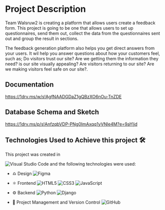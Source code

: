 # Project Description

Team Walsruw2 is creating a platform that allows users create a feedback form.
This project is going to be one that allows users to set up questionnaires, send them out, collect the data from the questionnaires sent out and group the result in sections.

The feedback generation platform also helps you get direct answers from your users. It wil help you answer questions about how your customers feel, such as;
Do visitors trust our site?
Are we getting them the information they need?
is our site visually appealing?
Are visitors returning to our site?
Are we making visitors feel safe on our site?.

## Documentation

https://1drv.ms/w/s!AgfNAADGDaZ1gQBzXO6nOu-TnZDE

## Database Schema and Sketch

https://1drv.ms/p/s!AnfzqbVDP-PNg0ImAxqq1yVNle4M?e=9aYIjd

## Technologies Used to Achieve this project 🛠️

This project was created in

![Visual Studio Code](https://img.shields.io/badge/Visual%20Studio%20Code-0078d7.svg?style=for-the-badge&logo=visual-studio-code&logoColor=white)
and the following technologies were used:

- ♎ Design
  ![Figma](https://img.shields.io/badge/figma-%23F24E1E.svg?style=for-the-badge&logo=figma&logoColor=white)

- ⚛️ Frontend
  ![HTML5](https://img.shields.io/badge/html5-%23E34F26.svg?style=for-the-badge&logo=html5&logoColor=white)
  ![CSS3](https://img.shields.io/badge/css3-%231572B6.svg?style=for-the-badge&logo=css3&logoColor=white)
  ![JavaScript](https://img.shields.io/badge/javascript-%23323330.svg?style=for-the-badge&logo=javascript&logoColor=%23F7DF1E)

- ⚙️ Backend
  ![Python](https://img.shields.io/badge/python-3670A0?style=for-the-badge&logo=python&logoColor=ffdd54)
  ![Django](https://img.shields.io/badge/django-%23092E20.svg?style=for-the-badge&logo=django&logoColor=white)

- 🎡 Project Management and Version Control
  ![GitHub](https://img.shields.io/badge/github-%23121011.svg?style=for-the-badge&logo=github&logoColor=white)
